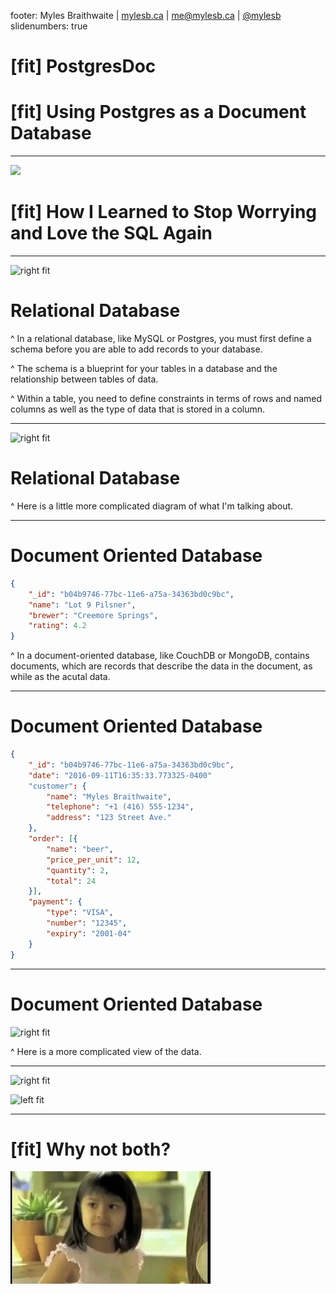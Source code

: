 footer: Myles Braithwaite | [mylesb.ca](http://mylesb.ca/) | [me@mylesb.ca](mailto:me@mylesb.ca) | [@mylesb](https://twitter.com/mylesb)
slidenumbers: true

# [fit] PostgresDoc

# [fit] Using Postgres as a Document Database

---

![](media/dr-strangelove-ripper-and-mandrake.png)

# [fit] How I Learned to Stop Worrying and Love the SQL Again

---

![right fit](media/table-diagram-basic.png)

# Relational Database

^ In a relational database, like MySQL or Postgres, you must first define a schema before you are able to add records to your database.

^ The schema is a blueprint for your tables in a database and the relationship between tables of data.

^ Within a table, you need to define constraints in terms of rows and named columns as well as the type of data that is stored in a column.

---

![right fit](media/table-diagram-complicated.png)

# Relational Database

^ Here is a little more complicated diagram of what I'm talking about.

---

# Document Oriented Database

```json
{
    "_id": "b04b9746-77bc-11e6-a75a-34363bd0c9bc",
    "name": "Lot 9 Pilsner",
    "brewer": "Creemore Springs",
    "rating": 4.2
}
```

^ In a document-oriented database, like CouchDB or MongoDB, contains documents, which are records that describe the data in the document, as while as the acutal data.

---

# Document Oriented Database

```json
{
    "_id": "b04b9746-77bc-11e6-a75a-34363bd0c9bc",
    "date": "2016-09-11T16:35:33.773325-0400"
    "customer": {
        "name": "Myles Braithwaite",
        "telephone": "+1 (416) 555-1234",
        "address": "123 Street Ave."
    },
    "order": [{
        "name": "beer",
        "price_per_unit": 12,
        "quantity": 2,
        "total": 24
    }],
    "payment": {
        "type": "VISA",
        "number": "12345",
        "expiry": "2001-04"
    }
}
```

---

# Document Oriented Database

![right fit](media/document-diagram.png)

^ Here is a more complicated view of the data.

---

![right fit](media/document-diagram.png)

![left fit](media/table-diagram-complicated.png)

---

# [fit] Why not both?

![](media/why-not-both.gif)